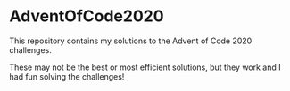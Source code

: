 # AdventOfCode2020
This repository contains my solutions to the Advent of Code 2020 challenges.

These may not be the best or most efficient solutions, but they work and I had fun solving the challenges!